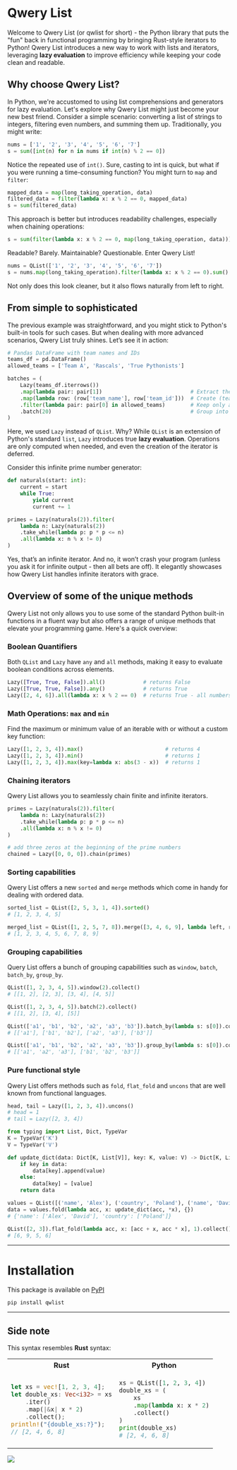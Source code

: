 # Qwery List
Welcome to Qwery List (or qwlist for short) - the Python library that puts the "fun" back in functional programming
by bringing Rust-style iterators to Python!
Qwery List introduces a new way to work with lists and iterators, leveraging **lazy evaluation** to improve efficiency 
while keeping your code clean and readable.

## Why choose Qwery List?
In Python, we're accustomed to using list comprehensions and generators for lazy evaluation. 
Let's explore why Qwery List might just become your new best friend.
Consider a simple scenario: converting a list of strings to integers, filtering even numbers, and summing them up. 
Traditionally, you might write:
```python
nums = ['1', '2', '3', '4', '5', '6', '7']
s = sum([int(n) for n in nums if int(n) % 2 == 0])
```
Notice the repeated use of `int()`. Sure, casting to int is quick, but what if you were running a time-consuming 
function? You might turn to `map` and `filter`:
```python
mapped_data = map(long_taking_operation, data)
filtered_data = filter(lambda x: x % 2 == 0, mapped_data)
s = sum(filtered_data)
```
This approach is better but introduces readability challenges, especially when chaining operations:
```python
s = sum(filter(lambda x: x % 2 == 0, map(long_taking_operation, data)))
```
Readable? Barely. Maintainable? Questionable. Enter Qwery List!
```python
nums = QList(['1', '2', '3', '4', '5', '6', '7'])
s = nums.map(long_taking_operation).filter(lambda x: x % 2 == 0).sum()
```
Not only does this look cleaner, but it also flows naturally from left to right.

## From simple to sophisticated
The previous example was straightforward, and you might stick to Python's built-in tools for such cases.
But when dealing with more advanced scenarios, Qwery List truly shines. Let’s see it in action:
```python
# Pandas DataFrame with team names and IDs
teams_df = pd.DataFrame()
allowed_teams = ['Team A', 'Rascals', 'True Pythonists']

batches = (
    Lazy(teams_df.iterrows())
    .map(lambda pair: pair[1])                            # Extract the DataFrame row, ignore the index
    .map(lambda row: (row['team_name'], row['team_id']))  # Create (team_name, team_id) tuples
    .filter(lambda pair: pair[0] in allowed_teams)        # Keep only allowed teams
    .batch(20)                                            # Group into batches
)
```
Here, we used `Lazy` instead of `QList`. Why? While `QList` is an extension of Python's standard `list`, 
`Lazy` introduces true **lazy evaluation**. Operations are only computed when needed, and even the creation of the 
iterator is deferred.

Consider this infinite prime number generator:
```python
def naturals(start: int):
    current = start
    while True:
        yield current
        current += 1

primes = Lazy(naturals(2)).filter(
    lambda n: Lazy(naturals(2))
    .take_while(lambda p: p * p <= n)
    .all(lambda x: n % x != 0)
)
```
Yes, that’s an infinite iterator. And no, it won’t crash your program (unless you ask it for infinite 
output - then all bets are off). It elegantly showcases how Qwery List handles infinite iterators with grace.

## Overview of some of the unique methods
Qwery List not only allows you to use some of the standard Python built-in functions in a fluent way but also 
offers a range of unique methods that elevate your programming game. Here's a quick overview:

### Boolean Quantifiers
Both `QList` and `Lazy` have `any` and `all` methods, making it easy to evaluate boolean conditions across elements.
```python
Lazy([True, True, False]).all()            # returns False
Lazy([True, True, False]).any()            # returns True
Lazy([2, 4, 6]).all(lambda x: x % 2 == 0)  # returns True - all numbers are even
```

### Math Operations: `max` and `min`
Find the maximum or minimum value of an iterable with or without a custom key function:
```python
Lazy([1, 2, 3, 4]).max()                          # returns 4
Lazy([1, 2, 3, 4]).min()                          # returns 1
Lazy([1, 2, 3, 4]).max(key=lambda x: abs(3 - x))  # returns 1
```

### Chaining iterators
Qwery List allows you to seamlessly chain finite and infinite iterators.
```python
primes = Lazy(naturals(2)).filter(
    lambda n: Lazy(naturals(2))
    .take_while(lambda p: p * p <= n)
    .all(lambda x: n % x != 0)
)

# add three zeros at the beginning of the prime numbers
chained = Lazy([0, 0, 0]).chain(primes)
```

### Sorting capabilities
Qwery List offers a new `sorted` and `merge` methods which come in handy for dealing with ordered data.
```python
sorted_list = QList([2, 5, 3, 1, 4]).sorted()
# [1, 2, 3, 4, 5]

merged_list = QList([1, 2, 5, 7, 8]).merge([3, 4, 6, 9], lambda left, right: left < right).collect()
# [1, 2, 3, 4, 5, 6, 7, 8, 9]
```

### Grouping capabilities
Query List offers a bunch of grouping capabilities such as `window`, `batch`, `batch_by`, `group_by`.
```python
QList([1, 2, 3, 4, 5]).window(2).collect()
# [[1, 2], [2, 3], [3, 4], [4, 5]]

QList([1, 2, 3, 4, 5]).batch(2).collect()
# [[1, 2], [3, 4], [5]]

QList(['a1', 'b1', 'b2', 'a2', 'a3', 'b3']).batch_by(lambda s: s[0]).collect()
# [['a1'], ['b1', 'b2'], ['a2', 'a3'], ['b3']]

QList(['a1', 'b1', 'b2', 'a2', 'a3', 'b3']).group_by(lambda s: s[0]).collect()
# [['a1', 'a2', 'a3'], ['b1', 'b2', 'b3']]
```

### Pure functional style
Qwery List offers methods such as `fold`, `flat_fold` and `uncons` that are well known from functional languages.
```python
head, tail = Lazy([1, 2, 3, 4]).uncons()
# head = 1
# tail = Lazy([2, 3, 4])
```

```python
from typing import List, Dict, TypeVar
K = TypeVar('K')
V = TypeVar('V')

def update_dict(data: Dict[K, List[V]], key: K, value: V) -> Dict[K, List[V]]:
    if key in data:
        data[key].append(value)
    else:
        data[key] = [value]
    return data

values = QList([('name', 'Alex'), ('country', 'Poland'), ('name', 'David')])
data = values.fold(lambda acc, x: update_dict(acc, *x), {})
# {'name': ['Alex', 'David'], 'country': ['Poland']}
```


```python
QList([2, 3]).flat_fold(lambda acc, x: [acc + x, acc * x], 1).collect()
# [6, 9, 5, 6]
```

---

# Installation
This package is available on [PyPI](https://pypi.org/project/qwlist/)
```
pip install qwlist
```

---

## Side note
This syntax resembles **Rust** syntax:

<table>
<tr>
<th>Rust</th>
<th>Python</th>
</tr>
<tr>
<td>

```rust
let xs = vec![1, 2, 3, 4];
let double_xs: Vec<i32> = xs
    .iter()
    .map(|&x| x * 2)
    .collect();
println!("{double_xs:?}");
// [2, 4, 6, 8]

```

</td>
<td>

```python
xs = QList([1, 2, 3, 4])
double_xs = (
    xs
    .map(lambda x: x * 2)
    .collect()
)
print(double_xs)
# [2, 4, 6, 8]
```

</td>
</tr>
</table>

<img src="qitek.png">


